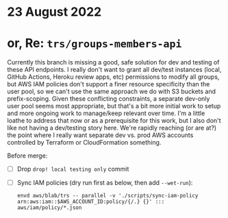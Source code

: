 # 23 August 2022
# or, Re: `trs/groups-members-api`

Currently this branch is missing a good, safe solution for dev and testing of these API endpoints.  I really don't want to grant all dev/test instances (local, GitHub Actions, Heroku review apps, etc) permissions to modify all groups, but AWS IAM policies don't support a finer resource specificity than the user pool, so we can't use the same approach we do with S3 buckets and prefix-scoping.  Given these conflicting constraints, a separate dev-only user pool seems most appropriate, but that's a bit more initial work to setup and more ongoing work to manage/keep relevant over time.  I'm a little loathe to address that now or as a prerequisite for this work, but I also don't like not having a dev/testing story here.  We're rapidly reaching (or are at?) the point where I really want separate dev vs. prod AWS accounts controlled by Terraform or CloudFormation something.

Before merge:

- [ ] Drop `drop! local testing only` commit

- [ ] Sync IAM policies (dry run first as below, then add `--wet-run`):

  ```
  envd aws/blab/trs -- parallel -v './scripts/sync-iam-policy arn:aws:iam::$AWS_ACCOUNT_ID:policy/{/.} {}' ::: aws/iam/policy/*.json
  ```
